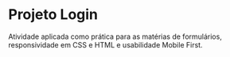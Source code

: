 # Projeto Login

 Atividade aplicada como prática para as matérias de formulários, responsividade em CSS e HTML e usabilidade Mobile First.
